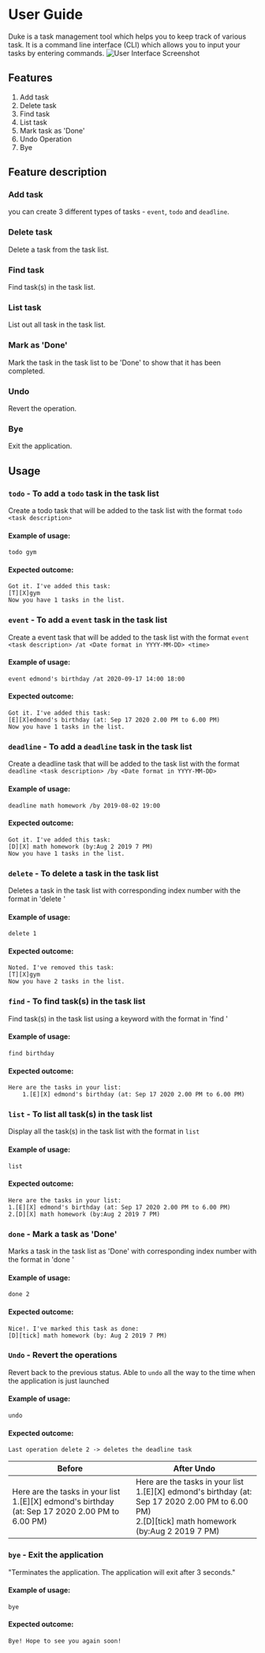 # User Guide
Duke is a task management tool which helps you to keep track of various task. It is a command line interface (CLI) which allows you to input your tasks by entering commands.
![User Interface Screenshot](Ui.png)
## Features 
1. Add task
2. Delete task
3. Find task
4. List task
5. Mark task as 'Done'
6. Undo Operation
7. Bye


## Feature description

### Add task 
you can create 3 different types of tasks - `event`, `todo` and `deadline`.

### Delete task
Delete a task from the task list.

### Find task
Find task(s) in the task list.

### List task
List out all task in the task list.

### Mark as 'Done'
Mark the task in the task list to be 'Done' to show that it has been completed.

### Undo 
Revert the operation.

### Bye 
Exit the application.

## Usage

### `todo` - To add a `todo` task in the task list <br/>
Create a todo task that will be added to the task list with the format `todo <task description>`

 
#### Example of usage:
```
todo gym
```
#### Expected outcome:
```
Got it. I've added this task:
[T][X]gym 
Now you have 1 tasks in the list.
```
### `event` - To add a `event` task in the task list <br/>
Create a event task that will be added to the task list with the format `event <task description> /at <Date format in YYYY-MM-DD> <time> `

 
#### Example of usage:
```
event edmond's birthday /at 2020-09-17 14:00 18:00
```
#### Expected outcome:
```
Got it. I've added this task:
[E][X]edmond's birthday (at: Sep 17 2020 2.00 PM to 6.00 PM)
Now you have 1 tasks in the list.
```

### `deadline` - To add a `deadline` task in the task list <br/>
Create a deadline task that will be added to the task list with the format `deadline <task description> /by <Date format in YYYY-MM-DD>`

 
#### Example of usage:
```
deadline math homework /by 2019-08-02 19:00
```

#### Expected outcome:
```
Got it. I've added this task: 
[D][X] math homework (by:Aug 2 2019 7 PM)
Now you have 1 tasks in the list.
```

### `delete` - To delete a task in the task list
Deletes a task in the task list with corresponding index number with the format in 'delete <task number>'

#### Example of usage:
```
delete 1
```

#### Expected outcome:
```
Noted. I've removed this task:
[T][X]gym 
Now you have 2 tasks in the list.
```

### `find` - To find task(s) in the task list
Find task(s) in the task list using a keyword with the format in 'find <task description>'

#### Example of usage:
```
find birthday
```

#### Expected outcome:
```
Here are the tasks in your list:
    1.[E][X] edmond's birthday (at: Sep 17 2020 2.00 PM to 6.00 PM)
```

### `list` - To list all task(s) in the task list
Display all the task(s) in the task list with the format in `list`


#### Example of usage:
```
list
```

#### Expected outcome:
```
Here are the tasks in your list:
1.[E][X] edmond's birthday (at: Sep 17 2020 2.00 PM to 6.00 PM)
2.[D][X] math homework (by:Aug 2 2019 7 PM)
```

### `done` - Mark a task as 'Done'
Marks a task in the task list as 'Done' with corresponding index number with the format in 'done <task number>'

#### Example of usage:
```
done 2
```

#### Expected outcome:
```
Nice!. I've marked this task as done:
[D][tick] math homework (by: Aug 2 2019 7 PM)
```

### `Undo` - Revert the operations
Revert back to the previous status. Able to `undo` all the way to the time when the application is just launched

#### Example of usage:
```
undo
```

#### Expected outcome:
```
Last operation delete 2 -> deletes the deadline task
``` 
Before |After Undo
------ |------
Here are the tasks in your list <br/> 1.[E][X] edmond's birthday (at: Sep 17 2020 2.00 PM to 6.00 PM) |Here are the tasks in your list<br/> 1.[E][X] edmond's birthday (at: Sep 17 2020 2.00 PM to 6.00 PM) <br/> 2.[D][tick] math homework (by:Aug 2 2019 7 PM)

### `bye` - Exit the application
"Terminates the application. The application will exit after 3 seconds."

#### Example of usage:
```
bye
```
#### Expected outcome:
```
Bye! Hope to see you again soon!
```